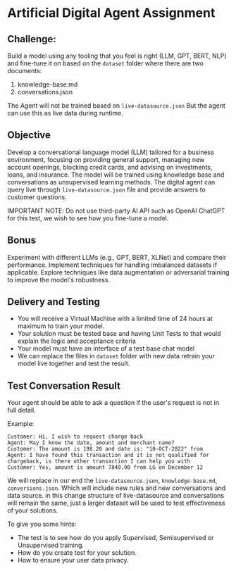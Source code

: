 # Artificial Digital Agent Assignment

## Challenge:

Build a model using any tooling that you feel is right (LLM, GPT, BERT, NLP) and fine-tune it on based on the `dataset` folder where there are two documents:
1. knowledge-base.md
2. conversations.json

The Agent will not be trained based on `live-datasource.json` But the agent can use this as live data during runtime.

## Objective

Develop a conversational language model (LLM) tailored for a business environment, focusing on providing general support, managing new account openings, blocking credit cards, and advising on investments, loans, and insurance. The model will be trained using knowledge base and conversations as unsupervised learning methods. The digital agent can query live through `live-datasource.json` file and provide answers to customer questions.

IMPORTANT NOTE: Do not use third-party AI API such as OpenAI ChatGPT for this test, we wish to see how you fine-tune a model.

## Bonus

Experiment with different LLMs (e.g., GPT, BERT, XLNet) and compare their performance.
Implement techniques for handling imbalanced datasets if applicable.
Explore techniques like data augmentation or adversarial training to improve the model's robustness.

## Delivery and Testing

- You will receive a Virtual Machine with a limited time of 24 hours at maximum to train your model.
- Your solution must be tested base and having Unit Tests to that would explain the logic and acceptance criteria
- Your model must have an interface of a test base chat model
- We can replace the files in `dataset` folder with new data retrain your model live together and test the result.
  
## Test Conversation Result

Your agent should be able to ask a question if the user's request is not in full detail.

Example:
```
Customer: Hi, I wish to request charge back
Agent: May I know the date, amount and merchant name?
Customer: The amount is 198.20 and date is: "10-OCT-2022" from 
Agent: I have found this transaction and it is not qualified for chargeback, is there other transaction I can help you with
Customer: Yes, amount is amount 7849.90 from LG on December 12
```

We will replace in our end the `live-datasource.json`, `knowledge-base.md`, `conversions.json`.
Which will include new rules and new conversations and data source. in this change structure of live-datasource
and conversations will remain the same, just a larger dataset will be used to test effectiveness of your solutions.

To give you some hints:
- The test is to see how do you apply Supervised, Semisupervised or Unsupervised training.
- How do you create test for your solution.
- How to ensure your user data privacy.
